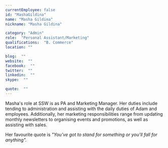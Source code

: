 ```yaml
---
currentEmployee: false
id: "MashaGildina"
name: "Masha Gildina"
nickname: "Masha Gildina"

category: "Admin"
role:  "Personal Assistant/Marketing"
qualifications:  "B. Commerce"
location: ""

blog:  ""
website:  ""
facebook:  ""
twitter:  ""
linkedin:  ""
skype:  ""

quote:  ""
---
```


Masha's role at SSW is as PA and Marketing Manager. Her duties include tending to administration and assisting with the daily duties of Adam and employees. Additionally, her marketing responsibilities range from updating monthly newsletters to organising events and promotions, as well as assisting with sales.

Her favourite quote is *"You've got to stand for something or you'll fall for anything".*